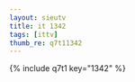 ```yaml
--- 
layout: sieutv
title: it 1342
tags: [ittv]
thumb_re: q7t11342
---
```

{% include q7t1 key="1342" %} 
